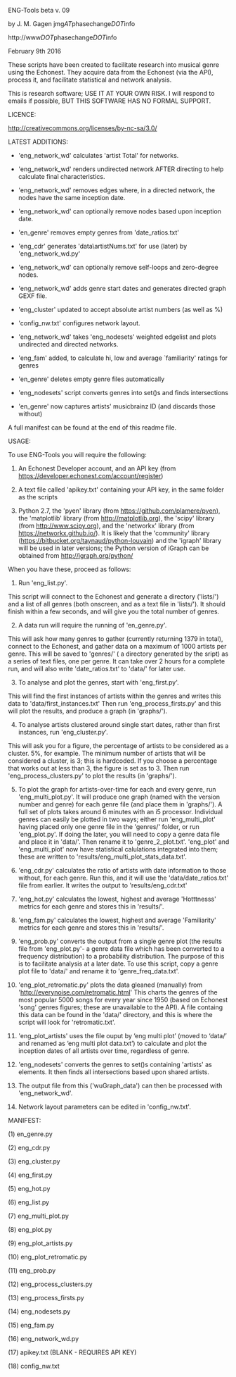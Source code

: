 ENG-Tools beta v. 09

by J. M. Gagen
jmg*AT*phasechange*DOT*info

http://www*DOT*phasechange*DOT*info

February 9th 2016

These scripts have been created to facilitate research into musical genre using the Echonest. 
They acquire data from the Echonest (via the API), process it, and facilitate statistical and network analysis.  

This is research software; USE IT AT YOUR OWN RISK. 
I will respond to emails if possible, BUT THIS SOFTWARE HAS NO FORMAL SUPPORT.

LICENCE: 

http://creativecommons.org/licenses/by-nc-sa/3.0/

LATEST ADDITIONS: 

- 'eng_network_wd' calculates 'artist Total' for networks. 

- 'eng_network_wd' renders undirected network AFTER directing to help calculate final characteristics.  

- 'eng_network_wd' removes edges where, in a directed network, the nodes have the same inception date. 

- 'eng_network_wd' can optionally remove nodes based upon inception date. 

- 'en_genre' removes empty genres from 'date_ratios.txt'

- 'eng_cdr' generates 'data\artistNums.txt' for use (later) by 'eng_network_wd.py'

- 'eng_network_wd' can optionally remove self-loops and zero-degree nodes.

- 'eng_network_wd' adds genre start dates and generates directed graph GEXF file.

- 'eng_cluster' updated to accept absolute artist numbers (as well as %)

- 'config_nw.txt' configures network layout. 

- 'eng_network_wd' takes 'eng_nodesets' weighted edgelist and plots undirected and directed networks. 

- 'eng_fam' added, to calculate hi, low and average `familiarity' ratings for genres

- 'en_genre' deletes empty genre files automatically

- 'eng_nodesets' script converts genres into set()s and finds intersections

- 'en_genre' now captures artists' musicbrainz ID (and discards those without)

A full manifest can be found at the end of this readme file. 

USAGE: 

To use ENG-Tools you will require the following:

1) An Echonest Developer account, and an API key (from https://developer.echonest.com/account/register)

2) A text file called 'apikey.txt' containing your API key, in the same folder as the scripts

3) Python 2.7, the 'pyen' library (from https://github.com/plamere/pyen), the 'matplotlib' library (from http://matplotlib.org), the 'scipy' library (from http://www.scipy.org), and the 'networkx' library (from https://networkx.github.io/). It is likely that the 'community' library (https://bitbucket.org/taynaud/python-louvain) and the 'igraph' library will be used in later versions; the Python version of iGraph can be obtained from http://igraph.org/python/ 

When you have these, proceed as follows:

1) Run 'eng_list.py'. 

This script will connect to the Echonest and generate a directory ('lists/') and a list of all genres (both onscreen, and as a text file in 'lists/'). It should finish within a few seconds, and will give you the total number of genres. 

2) A data run will require the running of 'en_genre.py'. 

This will ask how many genres to gather (currently returning 1379 in total), connect to the Echonest, and gather data on a maximum of 1000 artists per genre. This will be saved to 'genres/' ( a directory generated by the sript) as a series of text files, one per genre. It can take over 2 hours for a complete run, and will also write 'date_ratios.txt' to 'data/' for later use. 

3) To analyse and plot the genres, start with 'eng_first.py'.

This will find the first instances of artists within the genres and writes this data to 'data/first_instances.txt'
Then run 'eng_process_firsts.py' and this will plot the results, and produce a graph (in 'graphs/'). 

4) To analyse artists clustered around single start dates, rather than first instances, run 'eng_cluster.py'. 

This will ask you for a figure, the percentage of artists to be considered as a cluster. 5%, for example. The minimum number of artists that will be considered a cluster, is 3; this is hardcoded. If you choose a percentage that works out at less than 3, the figure is set as to 3. Then run 'eng_process_clusters.py' to plot the results (in 'graphs/'). 

5) To plot the graph for artists-over-time for each and every genre, run 'eng_multi_plot.py'. It will produce one graph (named with the version number and genre) for each genre file (and place them in 'graphs/'). A full set of plots takes around 6 minutes with an i5 processor. Individual genres can easily be plotted in two ways; either run 'eng_multi_plot' having placed only one genre file in the 'genres/' folder, or run 'eng_plot.py'. If doing the later, you will need to copy a genre data file and place it in 'data/'. Then rename it to 'genre_2_plot.txt'. 'eng_plot' and 'eng_multi_plot' now have statistical calulations integrated into them; these are written to 'results/eng_multi_plot_stats_data.txt'. 

6) 'eng_cdr.py' calculates the ratio of artists with date information to those without, for each genre.
Run this, and it will use the 'data/date_ratios.txt' file from earlier. It writes the output to 'results/eng_cdr.txt'

7) 'eng_hot.py' calculates the lowest, highest and average 'Hotttnesss' metrics for each genre and stores this in 'results/'. 

8) 'eng_fam.py' calculates the lowest, highest and average 'Familiarity' metrics for each genre and stores this in 'results/'. 

9) 'eng_prob.py' converts the output from a single genre plot (the results file from 'eng_plot.py'- a genre data file which has been converted to a frequency distribution) to a probability distribution. The purpose of this is to facilitate analysis at a later date. To use this script, copy a genre plot file to 'data/' and rename it to 'genre_freq_data.txt'. 

10) 'eng_plot_retromatic.py' plots the data gleaned (manually) from 'http://everynoise.com/retromatic.html' This charts the genres of the most popular 5000 songs for every year since 1950 (based on Echonest 'song' genres figures; these are unavailable to the API). A file containg this data can be found in the 'data/' directory, and this is where the script will look for 'retromatic.txt'.

11) 'eng_plot_artists' uses the file ouput by ‘eng multi plot’ (moved to ‘data/’ and renamed as ‘eng multi plot data.txt’) to calculate and plot the inception dates of all artists over time, regardless of genre. 

12) 'eng_nodesets' converts the genres to set()s containing 'artists' as elements. It then finds all intersections based upon shared artists. 

13) The output file from this ('wuGraph_data') can then be processed with 'eng_network_wd'.

14) Network layout parameters can be edited in 'config_nw.txt'.

MANIFEST: 

(1) en_genre.py

(2) eng_cdr.py

(3) eng_cluster.py

(4) eng_first.py

(5) eng_hot.py

(6) eng_list.py

(7) eng_multi_plot.py

(8) eng_plot.py

(9) eng_plot_artists.py

(10) eng_plot_retromatic.py

(11) eng_prob.py

(12) eng_process_clusters.py

(13) eng_process_firsts.py

(14) eng_nodesets.py

(15) eng_fam.py

(16) eng_network_wd.py

(17) apikey.txt (BLANK - REQUIRES API KEY)

(18) config_nw.txt
